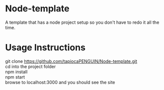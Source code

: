 # Node-template
A template that has a node project setup so you don't have to redo it all the time.  </br >

# Usage Instructions
git clone https://github.com/tapiocaPENGUIN/Node-template.git </br >
cd into the project folder </br >
npm install </br >
npm start </br >
browse to localhost:3000 and you should see the site </br >
